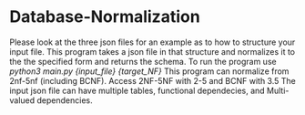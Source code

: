 # Database-Normalization

Please look at the three json files for an example as to how to structure your input file. This program takes a json file in that structure and normalizes it to the the specified form and returns the schema. To run the program use *python3 main.py {input_file} {target_NF}* 
This program can normalize from 2nf-5nf (including BCNF). Access 2NF-5NF with 2-5 and BCNF with 3.5
The input json file can have multiple tables, functional dependecies, and Multi-valued dependencies. 
